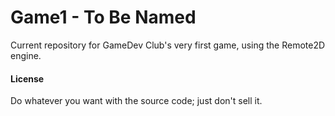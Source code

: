 Game1 - To Be Named
===================

Current repository for GameDev Club's very first game, using the Remote2D
engine.

#### License
Do whatever you want with the source code; just don't sell it.
